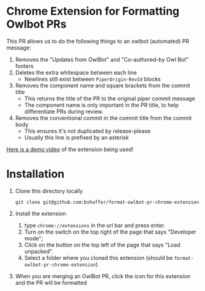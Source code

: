 # Chrome Extension for Formatting Owlbot PRs

This PR allows us to do the following things to an owlbot (automated) PR message:

1. Removes the "Updates from OwlBot" and "Co-authored-by Owl Bot" footers
1. Deletes the extra whitespace between each line
    - Newlines still exist between `PiperOrigin-RevId` blocks
1. Removes the component name and square brackets from the commit title
    - This returns the title of the PR to the original piper commit message
    - The component name is only important in the PR title, to help differentiate PRs during review.
1. Removes the conventional commit in the commit title from the commit body
    - This ensures it's not duplicated by release-please
    - Usually this line is prefixed by an asterisk

[Here is a demo video](https://drive.google.com/file/d/1mq5ODB3L_fRtqhKulcEC1wpKeIfRfla3/view?usp=share_link)
of the extension being used!

# Installation

1. Clone this directory locally
    ```
    git clone git@github.com:bshaffer/format-owlbot-pr-chrome-extension
    ```
1. Install the extension
    1. type `chrome://extensions` in the url bar and press enter.
    1. Turn on the switch on the top right of the page that says "Developer mode";
    1. Click on the button on the top left of the page that says "Load unpacked".
    1. Select a folder where you cloned this extension (should be `format-owlbot-pr-chrome-extension`)

1. When you are merging an OwlBot PR, click the icon for this extension and the PR will be formatted
